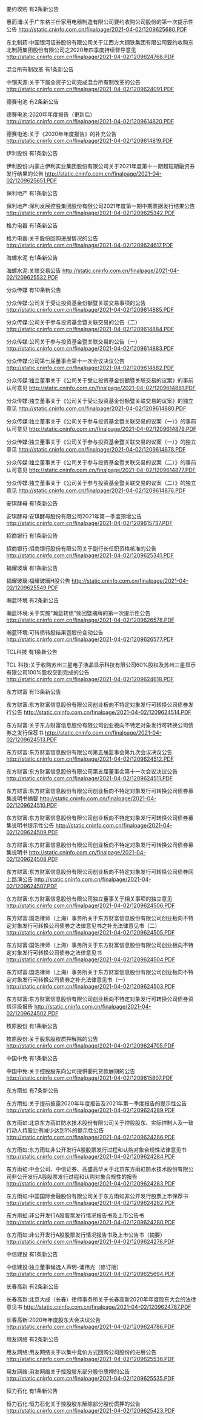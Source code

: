 要约收购 有2条新公告 

惠而浦:关于广东格兰仕家用电器制造有限公司要约收购公司股份的第一次提示性公告 http://static.cninfo.com.cn/finalpage/2021-04-02/1209625680.PDF 

东北制药:中国银河证券股份有限公司关于江西方大钢铁集团有限公司要约收购东北制药集团股份有限公司之2020年四季度持续督导意见 http://static.cninfo.com.cn/finalpage/2021-04-02/1209624768.PDF 

混合所有制改革 有1条新公告 

中钢天源:关于下属全资子公司完成混合所有制改革的公告 http://static.cninfo.com.cn/finalpage/2021-04-02/1209624091.PDF 

德赛电池 有2条新公告 

德赛电池:2020年年度报告（更新后） http://static.cninfo.com.cn/finalpage/2021-04-02/1209614820.PDF 

德赛电池:关于《2020年年度报告》的补充公告 http://static.cninfo.com.cn/finalpage/2021-04-02/1209614819.PDF 

伊利股份 有1条新公告 

伊利股份:内蒙古伊利实业集团股份有限公司关于2021年度第十一期超短期融资券发行结果的公告 http://static.cninfo.com.cn/finalpage/2021-04-02/1209625651.PDF 

保利地产 有1条新公告 

保利地产:保利发展控股集团股份有限公司2021年度第一期中期票据发行结果公告 http://static.cninfo.com.cn/finalpage/2021-04-02/1209625342.PDF 

格力电器 有1条新公告 

格力电器:关于股份回购进展情况的公告 http://static.cninfo.com.cn/finalpage/2021-04-02/1209624617.PDF 

海螺水泥 有1条新公告 

海螺水泥:关联交易公告 http://static.cninfo.com.cn/finalpage/2021-04-02/1209625532.PDF 

分众传媒 有10条新公告 

分众传媒:公司关于受让投资基金份额暨关联交易事项的公告 http://static.cninfo.com.cn/finalpage/2021-04-02/1209614885.PDF 

分众传媒:公司关于参与投资基金暨关联交易的公告（二） http://static.cninfo.com.cn/finalpage/2021-04-02/1209614884.PDF 

分众传媒:公司关于参与投资基金暨关联交易的公告（一） http://static.cninfo.com.cn/finalpage/2021-04-02/1209614883.PDF 

分众传媒:公司第七届董事会第十一次会议决议公告 http://static.cninfo.com.cn/finalpage/2021-04-02/1209614882.PDF 

分众传媒:独立董事关于《公司关于受让投资基金份额暨关联交易的议案》的事前认可意见 http://static.cninfo.com.cn/finalpage/2021-04-02/1209614881.PDF 

分众传媒:独立董事关于《公司关于受让投资基金份额暨关联交易的议案》的独立意见 http://static.cninfo.com.cn/finalpage/2021-04-02/1209614880.PDF 

分众传媒:独立董事关于《公司关于参与投资基金暨关联交易的议案（一）》的事前认可意见 http://static.cninfo.com.cn/finalpage/2021-04-02/1209614879.PDF 

分众传媒:独立董事关于《公司关于参与投资基金暨关联交易的议案（一）》的独立意见 http://static.cninfo.com.cn/finalpage/2021-04-02/1209614878.PDF 

分众传媒:独立董事关于《公司关于参与投资基金暨关联交易的议案（二）》的事前认可意见 http://static.cninfo.com.cn/finalpage/2021-04-02/1209614877.PDF 

分众传媒:独立董事关于《公司关于参与投资基金暨关联交易的议案（二）》的独立意见 http://static.cninfo.com.cn/finalpage/2021-04-02/1209614876.PDF 

安琪酵母 有1条新公告 

安琪酵母:安琪酵母股份有限公司2021年第一季度预增公告 http://static.cninfo.com.cn/finalpage/2021-04-02/1209615737.PDF 

招商银行 有1条新公告 

招商银行:招商银行股份有限公司关于副行长任职资格核准的公告 http://static.cninfo.com.cn/finalpage/2021-04-02/1209625341.PDF 

福耀玻璃 有1条新公告 

福耀玻璃:福耀玻璃H股公告 http://static.cninfo.com.cn/finalpage/2021-04-02/1209625549.PDF 

瀚蓝环境 有2条新公告 

瀚蓝环境:关于实施“瀚蓝转债”赎回暨摘牌的第一次提示性公告 http://static.cninfo.com.cn/finalpage/2021-04-02/1209626578.PDF 

瀚蓝环境:可转债转股结果暨股份变动公告 http://static.cninfo.com.cn/finalpage/2021-04-02/1209626577.PDF 

TCL科技 有1条新公告 

TCL 科技:关于收购苏州三星电子液晶显示科技有限公司60%股权及苏州三星显示有限公司100%股权交割完成的公告 http://static.cninfo.com.cn/finalpage/2021-04-02/1209624618.PDF 

东方财富 有13条新公告 

东方财富:东方财富信息股份有限公司创业板向不特定对象发行可转换公司债券发行公告 http://static.cninfo.com.cn/finalpage/2021-04-02/1209624514.PDF 

东方财富:关于东方财富信息股份有限公司创业板向不特定对象发行可转换公司债券之发行保荐书 http://static.cninfo.com.cn/finalpage/2021-04-02/1209624513.PDF 

东方财富:东方财富信息股份有限公司第五届监事会第九次会议决议公告 http://static.cninfo.com.cn/finalpage/2021-04-02/1209624512.PDF 

东方财富:东方财富信息股份有限公司第五届董事会第十一次会议决议公告 http://static.cninfo.com.cn/finalpage/2021-04-02/1209624511.PDF 

东方财富:东方财富信息股份有限公司创业板向不特定对象发行可转换公司债券募集说明书摘要 http://static.cninfo.com.cn/finalpage/2021-04-02/1209624510.PDF 

东方财富:东方财富信息股份有限公司创业板向不特定对象发行可转换公司债券募集说明书提示性公告 http://static.cninfo.com.cn/finalpage/2021-04-02/1209624509.PDF 

东方财富:东方财富信息股份有限公司创业板向不特定对象发行可转换公司债券募集说明书 http://static.cninfo.com.cn/finalpage/2021-04-02/1209624508.PDF 

东方财富:东方财富信息股份有限公司创业板向不特定对象发行可转换公司债券网上路演公告 http://static.cninfo.com.cn/finalpage/2021-04-02/1209624507.PDF 

东方财富:东方财富信息股份有限公司独立董事关于相关事项的独立意见 http://static.cninfo.com.cn/finalpage/2021-04-02/1209624506.PDF 

东方财富:国浩律师（上海）事务所关于东方财富信息股份有限公司创业板向不特定对象发行可转换公司债券之法律意见书之补充法律意见书（二） http://static.cninfo.com.cn/finalpage/2021-04-02/1209624505.PDF 

东方财富:国浩律师（上海）事务所关于东方财富信息股份有限公司创业板向不特定对象发行可转换公司债券之法律意见书 http://static.cninfo.com.cn/finalpage/2021-04-02/1209624504.PDF 

东方财富:国浩律师（上海）事务所关于东方财富信息股份有限公司创业板向不特定对象发行可转换公司债券之补充法律意见书（一） http://static.cninfo.com.cn/finalpage/2021-04-02/1209624503.PDF 

东方财富:东方财富信息股份有限公司创业板向不特定对象发行可转换公司债券资信评级报告 http://static.cninfo.com.cn/finalpage/2021-04-02/1209624502.PDF 

牧原股份 有1条新公告 

牧原股份:关于股东股权质押解除的公告 http://static.cninfo.com.cn/finalpage/2021-04-02/1209624705.PDF 

中国中免 有1条新公告 

中国中免:关于控股股东向公司提供委托贷款展期的公告 http://static.cninfo.com.cn/finalpage/2021-04-02/1209615807.PDF 

东方雨虹 有7条新公告 

东方雨虹:关于提前披露2020年年度报告及2021年第一季度报告的提示性公告 http://static.cninfo.com.cn/finalpage/2021-04-02/1209624289.PDF 

东方雨虹:北京东方雨虹防水技术股份有限公司关于控股股东、实际控制人及一致行动人持股比例减少达到1%的提示性公告 http://static.cninfo.com.cn/finalpage/2021-04-02/1209624286.PDF 

东方雨虹:东方雨虹非公开发行A股股票发行过程和认购对象合规性法律意见书 http://static.cninfo.com.cn/finalpage/2021-04-02/1209624284.PDF 

东方雨虹:中金公司、中信证券、高盛高华关于北京东方雨虹防水技术股份有限公司非公开发行A股股票发行过程和认购对象合规性的报告 http://static.cninfo.com.cn/finalpage/2021-04-02/1209624283.PDF 

东方雨虹:中国国际金融股份有限公司关于东方雨虹非公开发行股票上市保荐书 http://static.cninfo.com.cn/finalpage/2021-04-02/1209624282.PDF 

东方雨虹:非公开发行A股股票发行情况报告书及上市公告书 http://static.cninfo.com.cn/finalpage/2021-04-02/1209624280.PDF 

东方雨虹:非公开发行A股股票发行情况报告书及上市公告书（摘要） http://static.cninfo.com.cn/finalpage/2021-04-02/1209624276.PDF 

中信建投 有1条新公告 

中信建投:独立董事候选人声明-浦伟光（修订版） http://static.cninfo.com.cn/finalpage/2021-04-02/1209625694.PDF 

长春高新 有2条新公告 

长春高新:北京大成（长春）律师事务所关于长春高新2020年年度股东大会的法律意见书 http://static.cninfo.com.cn/finalpage/2021-04-02/1209624787.PDF 

长春高新:2020年年度股东大会决议公告 http://static.cninfo.com.cn/finalpage/2021-04-02/1209624786.PDF 

用友网络 有2条新公告 

用友网络:用友网络关于以集中竞价方式回购公司股份的进展公告 http://static.cninfo.com.cn/finalpage/2021-04-02/1209625536.PDF 

用友网络:用友网络关于控股股东部分股份质押的公告 http://static.cninfo.com.cn/finalpage/2021-04-02/1209625535.PDF 

恒力石化 有1条新公告 

恒力石化:恒力石化关于控股股东解除部分股份质押的公告 http://static.cninfo.com.cn/finalpage/2021-04-02/1209625423.PDF 

